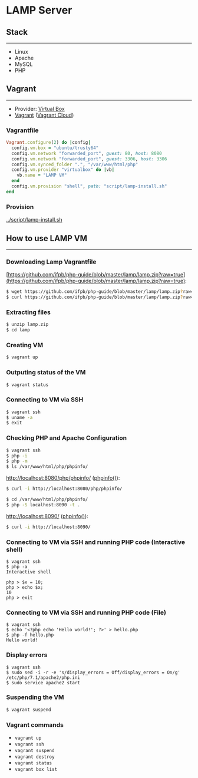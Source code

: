 # LAMP Server

## Stack
---

* Linux
* Apache
* MySQL
* PHP

## Vagrant
---

* Provider: [Virtual Box](https://www.virtualbox.org)
* [Vagrant](https://www.vagrantup.com) ([Vagrant Cloud](https://app.vagrantup.com/boxes/search))

### Vagrantfile

```rb
Vagrant.configure(2) do |config|
  config.vm.box = "ubuntu/trusty64"
  config.vm.network "forwarded_port", guest: 80, host: 8080
  config.vm.network "forwarded_port", guest: 3306, host: 3306
  config.vm.synced_folder ".", "/var/www/html/php"
  config.vm.provider "virtualbox" do |vb|
    vb.name = "LAMP VM"
  end
  config.vm.provision "shell", path: "script/lamp-install.sh"
end
```

### Provision

[../script/lamp-install.sh](https://github.com/ifpb/php-guide/blob/master/script/lamp-install.sh)

## How to use LAMP VM
---

### Downloading Lamp Vagrantfile

[https://github.com/ifpb/php-guide/blob/master/lamp/lamp.zip?raw=true](https://github.com/ifpb/php-guide/blob/master/lamp/lamp.zip?raw=true):
```sh
$ wget https://github.com/ifpb/php-guide/blob/master/lamp/lamp.zip?raw=true
$ curl https://github.com/ifpb/php-guide/blob/master/lamp/lamp.zip?raw=true --output lamp.zip
```

### Extracting files
```sh
$ unzip lamp.zip
$ cd lamp
```

### Creating VM
```sh
$ vagrant up
```

### Outputing status of the VM
```sh
$ vagrant status
```

### Connecting to VM via SSH
```sh
$ vagrant ssh
$ uname -a
$ exit
```

### Checking PHP and Apache Configuration

```sh
$ vagrant ssh
$ php -i
$ php -m
$ ls /var/www/html/php/phpinfo/
```

[http://localhost:8080/php/phpinfo/](http://localhost:8080/php/phpinfo/) ([phpinfo()](http://php.net/manual/en/function.phpinfo.php)):
```sh
$ curl -i http://localhost:8080/php/phpinfo/
```

```sh
$ cd /var/www/html/php/phpinfo/
$ php -S localhost:8090 -t .
```

[http://localhost:8090/](http://localhost:8090/) ([phpinfo()](http://php.net/manual/en/function.phpinfo.php)):
```sh
$ curl -i http://localhost:8090/
```

### Connecting to VM via SSH and running PHP code (Interactive shell)
```
$ vagrant ssh
$ php -a
Interactive shell

php > $x = 10;
php > echo $x;
10
php > exit
```

### Connecting to VM via SSH and running PHP code (File)
```
$ vagrant ssh
$ echo '<?php echo 'Hello world!'; ?>' > hello.php
$ php -f hello.php
Hello world!
```

### Display errors
```
$ vagrant ssh
$ sudo sed -i -r -e 's/display_errors = Off/display_errors = On/g' /etc/php/7.1/apache2/php.ini
$ sudo service apache2 start
```
<!-- 
sed -i -r -e 's/error_reporting = E_ALL & ~E_DEPRECATED/error_reporting = E_ALL | E_STRICT/g' /etc/php5/fpm/php.ini 
-->

### Suspending the VM
```sh
$ vagrant suspend
```

### Vagrant commands

* `vagrant up`
* `vagrant ssh`
* `vagrant suspend`
* `vagrant destroy`
* `vagrant status`
* `vagrant box list`